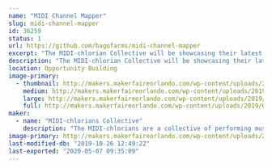 ```yaml
---
name: "MIDI Channel Mapper"
slug: midi-channel-mapper
id: 36259
status: 1
url: https://github.com/bagofarms/midi-channel-mapper
excerpt: "The MIDI-chlorian Collective will be showcasing their latest project:  the MIDI Channel Mapper.  This device allows you to map any input MIDI channel to any output MIDI channel with a user-friendly interface.  We will be sharing our experience creating it as well as demonstrating how it is used with real musical instruments."
description: "The MIDI-chlorian Collective will be showcasing their latest project:  the MIDI Channel Mapper.  This device allows you to map any input MIDI channel to any output MIDI channel with a user-friendly interface.  We will be sharing our experience creating it as well as demonstrating how it is used with real musical instruments.  The entire project (hardware and software) is open source, so we will also show you how to construct one yourself at home!"
location: Opportunity Building
image-primary:
  - thumbnail: http://makers.makerfaireorlando.com/wp-content/uploads/2019/08/IMG_20190724_110148-150x150.jpg
    medium: http://makers.makerfaireorlando.com/wp-content/uploads/2019/08/IMG_20190724_110148-300x225.jpg
    large: http://makers.makerfaireorlando.com/wp-content/uploads/2019/08/IMG_20190724_110148-1024x768.jpg
    full: http://makers.makerfaireorlando.com/wp-content/uploads/2019/08/IMG_20190724_110148.jpg
maker:
  - name: "MIDI-chlorians Collective"
    description: "The MIDI-chlorians are a collective of performing musicians and engineers. We make solutions to musical problems using common tools like Arduinos and Rapsberry Pis and share them with the maker community."
image-primary: http://makers.makerfaireorlando.com/wp-content/uploads/2019/08/midi_channel_mapper_2-1024x678.png
last-modified-db: "2019-10-26 12:49:22"
last-exported: "2020-05-07 09:35:09"
---
```

